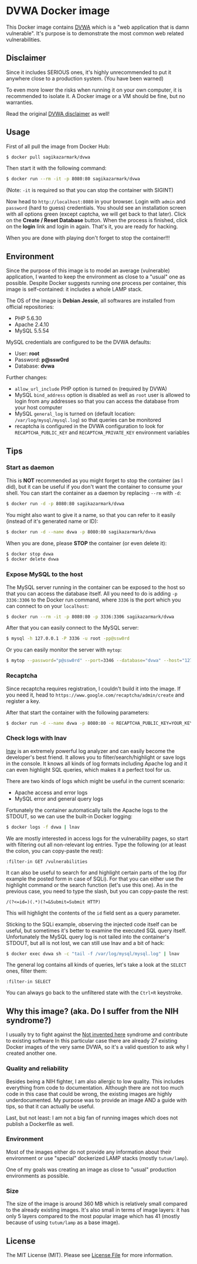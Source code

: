 # DVWA Docker image

This Docker image contains [DVWA](http://dvwa.co.uk/) which is a "web application that is damn vulnerable".
It's purpose is to demonstrate the most common web related vulnerabilities.


## Disclaimer

Since it includes SERIOUS ones, it's highly unrecommended to put it anywhere close to a production system.
(You have been warned)

To even more lower the risks when running it on your own computer, it is recommended to isolate it.
A Docker image or a VM should be fine, but no warranties.

Read the original [DVWA disclaimer](https://github.com/ethicalhack3r/DVWA#disclaimer) as well!


## Usage

First of all pull the image from Docker Hub:

``` bash
$ docker pull sagikazarmark/dvwa
```

Then start it with the following command:

``` bash
$ docker run --rm -it -p 8080:80 sagikazarmark/dvwa
```

(Note: `-it` is required so that you can stop the container with SIGINT)

Now head to `http://localhost:8080` in your browser. Login with `admin` and `password` (hard to guess) credentials.
You should see an installation screen with all options green (except captcha, we will get back to that later).
Click on the **Create / Reset Database** button. When the process is finished,
click on the **login** link and login in again. That's it, you are ready for hacking.

When you are done with playing don't forget to stop the container!!!


## Environment

Since the purpose of this image is to model an average (vulnerable) application, I wanted to keep the environment
as close to a "usual" one as possible. Despite Docker suggests running one process per container,
this image is self-contained: it includes a whole LAMP stack.

The OS of the image is **Debian Jessie**, all softwares are installed from official repositories:

- PHP 5.6.30
- Apache 2.4.10
- MySQL 5.5.54

MySQL credentials are configured to be the DVWA defaults:

- User: **root**
- Password: **p@ssw0rd**
- Database: **dvwa**

Further changes:

- `allow_url_include` PHP option is turned `On` (required by DVWA)
- MySQL `bind_address` option is disabled as well as `root` user is allowed to login from any addresses so that you can access the database from your host computer
- MySQL `general_log` is turned on (default location: `/var/log/mysql/mysql.log`) so that queries can be monitored
- recaptcha is configured in the DVWA configuration to look for `RECAPTCHA_PUBLIC_KEY` and `RECAPTCHA_PRIVATE_KEY` environment variables


## Tips


### Start as daemon

This is **NOT** recommended as you might forget to stop the container (as I did),
but it can be useful if you don't want the container to consume your shell.
You can start the container as a daemon by replacing `--rm` with `-d`:

``` bash
$ docker run -d -p 8080:80 sagikazarmark/dvwa
```

You might also want to give it a name, so that you can refer to it easily (instead of it's generated name or ID):

``` bash
$ docker run -d --name dvwa -p 8080:80 sagikazarmark/dvwa
```

When you are done, please **STOP** the container (or even delete it):

``` bash
$ docker stop dvwa
$ docker delete dvwa
```


### Expose MySQL to the host

The MySQL server running in the container can be exposed to the host so that you can access the database itself.
All you need to do is adding `-p 3336:3306` to the Docker run command,
where `3336` is the port which you can connect to on your `localhost`:

``` bash
$ docker run --rm -it -p 8080:80 -p 3336:3306 sagikazarmark/dvwa
```

After that you can easily connect to the MySQL server:

``` bash
$ mysql -h 127.0.0.1 -P 3336 -u root -pp@ssw0rd
```

Or you can easily monitor the server with `mytop`:

``` bash
$ mytop --password="p@ssw0rd" --port=3346 --database="dvwa" --host="127.0.0.1"
```


### Recaptcha

Since recaptcha requires registration, I couldn't build it into the image.
If you need it, head to `https://www.google.com/recaptcha/admin/create` and register a key.

After that start the container with the following parameters:

``` bash
$ docker run -d --name dvwa -p 8080:80 -e RECAPTCHA_PUBLIC_KEY=YOUR_KEY -e RECAPTCHA_PRIVATE_KEY=YOUR_KEY sagikazarmark/dvwa
```


### Check logs with lnav

[lnav](http://lnav.org) is an extremely powerful log analyzer and can easily become the developer's best friend.
It allows you to filter/search/highlight or save logs in the console. It knows all kinds of log formats including
Apache log and it can even highlight SQL queries, which makes it a perfect tool for us.

There are two kinds of logs which might be useful in the current scenario:

- Apache access and error logs
- MySQL error and general query logs

Fortunately the container automatically tails the Apache logs to the STDOUT, so we can use the built-in Docker logging:

``` bash
$ docker logs -f dvwa | lnav
```

We are mostly interested in access logs for the vulnerability pages, so start with filtering out all non-relevant log entries.
Type the following (or at least the colon, you can copy-paste the rest):

`:filter-in GET /vulnerabilities`

It can also be useful to search for and highlight certain parts of the log (for example the posted form in case of SQLi).
For that you can either use the highlight command or the search function (let's use this one).
As in the previous case, you need to type the slash, but you can copy-paste the rest:

`/(?<=id=)(.*)(?=&Submit=Submit HTTP)`

This will highlight the contents of the `id` field sent as a query parameter.

Sticking to the SQLi example, observing the injected code itself can be useful, but sometimes it's better to
examine the executed SQL query itself. Unfortunately the MySQL query log is not tailed into the container's STDOUT,
but all is not lost, we can still use lnav and a bit of hack:

``` bash
$ docker exec dvwa sh -c "tail -f /var/log/mysql/mysql.log" | lnav
```

The general log contains all kinds of queries, let's take a look at the `SELECT` ones, filter them:

`:filter-in SELECT`

You can always go back to the unfiltered state with the `Ctrl+R` keystroke.


## Why this image? (aka. Do I suffer from the NIH syndrome?)

I usually try to fight against the [Not invented here](https://en.wikipedia.org/wiki/Not_invented_here) syndrome
and contribute to existing software In this particular case there are already 27 existing Docker images of the
very same DVWA, so it's a valid question to ask why I created another one.


### Quality and reliability

Besides being a NIH fighter, I am also allergic to low quality. This includes everything from code to documentation.
Although there are not too much code in this case that could be wrong, the existing images are highly underdocumented.
My purpose was to provide an image AND a guide with tips, so that it can actually be useful.

Last, but not least: I am not a big fan of running images which does not publish a Dockerfile as well.


### Environment

Most of the images either do not provide any information about their environment or use "special"
dockerized LAMP stacks (mostly `tutum/lamp`).

One of my goals was creating an image as close to "usual" production environments as possible.


### Size

The size of the image is around 360 MB which is relatively small compared to the already existing images.
It's also small in terms of image layers: it has only 5 layers compared to the most popular image which has 41
(mostly because of using `tutum/lamp` as a base image).


## License

The MIT License (MIT). Please see [License File](LICENSE) for more information.
